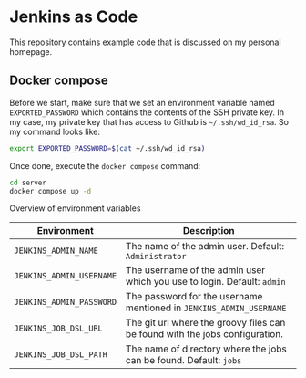 # Jenkins as Code

This repository contains example code that is discussed on my personal homepage.


## Docker compose

Before we start, make sure that we set an environment variable named `EXPORTED_PASSWORD` which contains the contents of the SSH private key. In my case, my private key that has access to Github is `~/.ssh/wd_id_rsa`. So my command looks like:

```sh
export EXPORTED_PASSWORD=$(cat ~/.ssh/wd_id_rsa)
```

Once done, execute the `docker compose` command:

```sh
cd server
docker compose up -d
```

Overview of environment variables

| Environment | Description |
| ------------|-------------|
|`JENKINS_ADMIN_NAME`| The name of the admin user. Default: `Administrator`|
|`JENKINS_ADMIN_USERNAME`| The username of the admin user which you use to login. Default: `admin`|
|`JENKINS_ADMIN_PASSWORD`| The password for the username mentioned in `JENKINS_ADMIN_USERNAME`|
|`JENKINS_JOB_DSL_URL`| The git url where the groovy files can be found with the jobs configuration.|
|`JENKINS_JOB_DSL_PATH`| The name of directory where the jobs can be found. Default: `jobs`|

